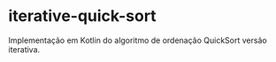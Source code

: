 # iterative-quick-sort
Implementação em Kotlin do algoritmo de ordenação QuickSort versão iterativa.
